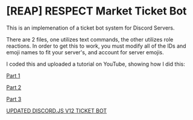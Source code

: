 # [REAP] RESPECT Market Ticket Bot

This is an implemenation of a ticket bot system for Discord Servers. 

There are 2 files, one utilizes text commands, the other utilizes role reactions. In order to get this to work, you must modify all of the IDs and emoji names to fit your server's, and account for server emojis.

I coded this and uploaded a tutorial on YouTube, showing how I did this:

[Part 1](https://youtu.be/Q4VNnCQkg4I)

[Part 2](https://youtu.be/TXQJhuZNthI)

[Part 3](https://youtu.be/75-G4FkEbp4)

[UPDATED DISCORD.JS V12 TICKET BOT](https://www.youtube.com/watch?v=KctjPfO5LxU)